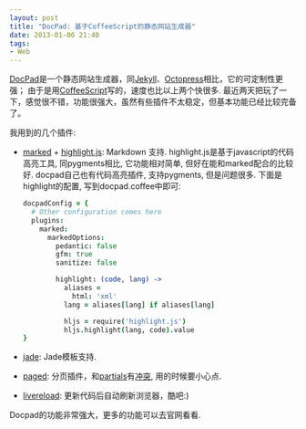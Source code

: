 ```yaml
---
layout: post
title: "DocPad: 基于CoffeeScript的静态网站生成器"
date: 2013-01-06 21:40
tags:
- Web
---
```


[DocPad][]是一个静态网站生成器，同[Jekyll][]、[Octopress][]相比，它的可定制性更强；
由于是用[CoffeeScript][]写的，速度也比以上两个快很多. 最近两天把玩了一下，感觉很不错，功能很强大，虽然有些插件不太稳定，但基本功能已经比较完备了。

我用到的几个插件:

- [marked][] + [highlight.js][]: Markdown 支持. highlight.js是基于javascript的代码高亮工具, 同pygments相比, 它功能相对简单, 但好在能和marked配合的比较好. docpad自己也有代码高亮插件, 支持pygments, 但是问题很多. 下面是highlight的配置, 写到docpad.coffee中即可:

    ``` coffeescript
    docpadConfig = {
      # Other configuration comes here
      plugins:
        marked:
          markedOptions:
            pedantic: false
            gfm: true
            sanitize: false

            highlight: (code, lang) ->
              aliases =
                html: 'xml'
              lang = aliases[lang] if aliases[lang]

              hljs = require('highlight.js')
              hljs.highlight(lang, code).value
    }
    ```

- [jade][]: Jade模板支持.
- [paged][]: 分页插件，和[partials][]有[冲突][partials-conflict], 用的时候要小心点.
- [livereload][]: 更新代码后自动刷新浏览器，酷吧:)

Docpad的功能非常强大，更多的功能可以去官网看看.

[docpad]: http://docpad.org
[jekyll]: https://github.com/mojombo/jekyll
[octopress]: http://octopress.org
[coffeescript]: http://coffeescript.org
[marked]: https://github.com/docpad/docpad-plugin-marked
[highlight.js]: https://github.com/isagalaev/highlight.js
[jade]: https://github.com/docpad/docpad-plugin-jade
[coffee-plugin]: https://github.com/docpad/docpad-plugin-jade
[paged]: https://github.com/docpad/docpad-plugin-paged
[partials]: https://github.com/docpad/docpad-plugin-partials
[livereload]: https://github.com/docpad/docpad-plugin-livereload
[partials-conflict]: https://github.com/bevry/docpad/issues/116#issuecomment-11916419
